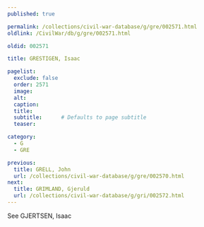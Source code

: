 ```yaml
---
published: true

permalink: /collections/civil-war-database/g/gre/002571.html
oldlink: /CivilWar/db/g/gre/002571.html

oldid: 002571

title: GRESTIGEN, Isaac

pagelist:
  exclude: false
  order: 2571
  image: 
  alt:
  caption:
  title:
  subtitle:      # Defaults to page subtitle
  teaser:

category: 
  - G 
  - GRE

previous:
  title: GRELL, John
  url: /collections/civil-war-database/g/gre/002570.html  
next:
  title: GRIMLAND, Gjeruld
  url: /collections/civil-war-database/g/gri/002572.html   
---
```

See GJERTSEN, Isaac